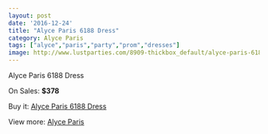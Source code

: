 ```yaml
---
layout: post
date: '2016-12-24'
title: "Alyce Paris 6188 Dress"
category: Alyce Paris
tags: ["alyce","paris","party","prom","dresses"]
image: http://www.lustparties.com/8909-thickbox_default/alyce-paris-6188-dress.jpg
---
```

Alyce Paris 6188 Dress

On Sales: **$378**
<a href="https://www.lustparties.com/en/alyce-paris/3081-alyce-paris-6188-dress.html"><amp-img layout="responsive" width="600" height="600" src="//www.lustparties.com/8909-thickbox_default/alyce-paris-6188-dress.jpg" alt="Alyce Paris 6188 Dress 0" /></a>
<a href="https://www.lustparties.com/en/alyce-paris/3081-alyce-paris-6188-dress.html"><amp-img layout="responsive" width="600" height="600" src="//www.lustparties.com/8910-thickbox_default/alyce-paris-6188-dress.jpg" alt="Alyce Paris 6188 Dress 1" /></a>

Buy it: [Alyce Paris 6188 Dress](https://www.lustparties.com/en/alyce-paris/3081-alyce-paris-6188-dress.html "Alyce Paris 6188 Dress")

View more: [Alyce Paris](https://www.lustparties.com/en/7-alyce-paris "Alyce Paris")